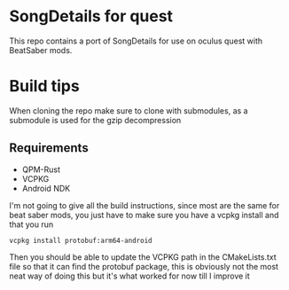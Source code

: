 # SongDetails for quest
This repo contains a port of SongDetails for use on oculus quest with BeatSaber mods.

# Build tips
When cloning the repo make sure to clone with submodules, as a submodule is used for the gzip decompression

## Requirements
 - QPM-Rust
 - VCPKG
 - Android NDK

I'm not going to give all the build instructions, since most are the same for beat saber mods, you just have to make sure you have a vcpkg install and that you run

```shell
vcpkg install protobuf:arm64-android
```

Then you should be able to update the VCPKG path in the CMakeLists.txt file so that it can find the protobuf package, this is obviously not the most neat way of doing this but it's what worked for now till I improve it